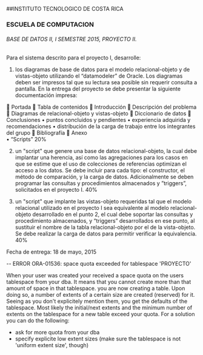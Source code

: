 ##INSTITUTO TECNOLOGICO DE COSTA RICA
### ESCUELA  DE COMPUTACION 
###### BASE DE DATOS II, I SEMESTRE 2015,  PROYECTO II.

Para el sistema descrito para el proyecto I, desarrolle:

1.	los diagramas de base de datos para el modelo relacional-objeto y de vistas-objeto utilizando el “datamodeler” de Oracle.  Los diagramas deben ser impresos tal que su lectura sea posible sin requerir consulta a pantalla.  En la entrega del proyecto se debe presentar la siguiente documentación impresa:

	Portada
	Tabla de contenidos
	Introducción
	Descripción del problema
	Diagramas de relacional-objeto y vistas-objeto
	Diccionario de datos
	Conclusiones
•	puntos concluidos y pendientes
•	experiencia adquirida y recomendaciones
•	distribución de la carga de trabajo entre los integrantes del grupo
	 Bibliografía 
	Anexo  
•	 “Scripts” 							         20%

2.	un "script" que genere una base de datos relacional-objeto, la cual debe implantar  una herencia,  así como las agregaciones  para los casos en que se estime que el uso de colecciones de referencias optimizan el acceso a los datos.  Se debe incluir para cada tipo: el constructor,  el método de comparación, y la carga de datos.   Adicionalmente se deben programar las consultas y procedimientos almacenados y ”triggers”, solicitados en el proyecto I.			                                                     					           40%

3.	un   "script" que implante las vistas-objeto requeridas tal que el modelo relacional utilizado en el proyecto I sea equivalente al modelo relacional-objeto desarrollado en el punto 2,  el cual debe soportar las consultas y procedimiento almacenados, y “triggers” desarrollados en ese punto,  al sustituir el nombre de la tabla relacional-objeto por el de la vista-objeto.   Se debe realizar la carga de datos para permitir verificar la  equivalencia.   										          40%


Fecha de entrega: 18 de mayo,  2015


-- ERROR
ORA-01536: space quota exceeded for tablespace 'PROYECTO'

When your user was created your received a space quota on the users tablespace from your dba. It means that you cannot create more than that amount of space in that tablespace. you are now creating a table. Upon doing so, a number of extents of a certain size are created (reserved) for it. Seeing as you don't explicitely mention them, you get the defaults of the tablespace. Most likely the initial/next extents and the minimum number of extents on the tablespace for a new table exceed your quota. For a solution you can do the following:
- ask for more quota from your dba
- specify explicite low extent sizes (make sure the tablespace is not 'uniform extent size', though)



